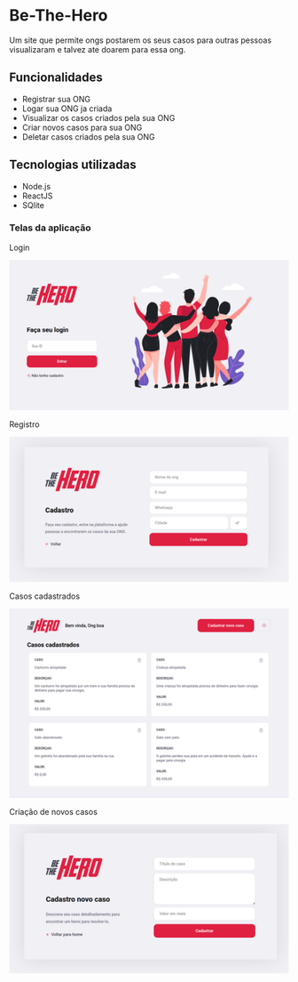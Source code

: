 # Be-The-Hero
Um site que permite ongs postarem os seus casos para outras pessoas visualizaram e  talvez ate doarem para essa ong.

## Funcionalidades
- Registrar sua ONG
- Logar sua ONG ja criada
- Visualizar os casos criados pela sua ONG
- Criar novos casos para sua ONG
- Deletar casos criados pela sua ONG


## Tecnologias utilizadas
- Node.js
- ReactJS
- SQlite

### Telas da aplicação

Login                            
 
 ![](/images/Login.png)  


Registro

![](/images/Registro.png)


Casos cadastrados

![](/images/Casos.png)


Criação de novos casos

![](/images/Novocaso.png)



       
